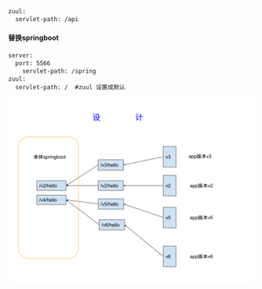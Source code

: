 ```
zuul:
  servlet-path: /api
```
#### 替换springboot
```
server:
  port: 5566
    servlet-path: /spring
zuul:
  servlet-path: /  #zuul 设置成默认
```
![](doc/版本控制.svg)